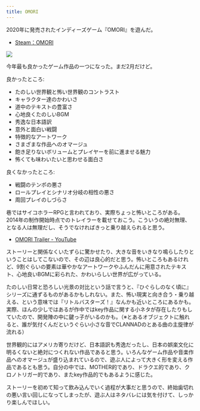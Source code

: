 ```yaml
---
title: OMORI
---
```


2020年に発売されたインディーズゲーム『OMORI』を遊んだ。

- [Steam：OMORI](https://store.steampowered.com/app/1150690/OMORI/?l=japanese)

![](https://i.imgur.com/XvWtcKch.jpg)

今年最も良かったゲーム作品の一つになった。まだ2月だけど。

良かったところ:

- たのしい世界観と怖い世界観のコントラスト
- キャラクター達のかわいさ
- 道中のテキストの豊富さ
- 心地良くたのしいBGM
- 秀逸な日本語訳
- 意外と面白い戦闘
- 特徴的なアートワーク
- さまざまな作品へのオマージュ
- 飽き足りないボリュームとプレイヤーを前に進ませる魅力
- 怖くても味わいたいと思わせる面白さ

良くなかったところ:

- 戦闘のテンポの悪さ
- ロールプレイとシナリオ分岐の相性の悪さ
- 周回プレイのしづらさ

巷ではサイコホラーRPGと言われており、実際ちょっと怖いところがある。2014年の制作開始時点でのトレイラーを載せておこう。こういうの絶対無理、となる人は無理だし、そうでなければきっと乗り越えられると思う。

- [OMORI Trailer - YouTube](https://www.youtube.com/watch?v=erzgjfU271g)

ストーリーと関係なくいたずらに驚かせたり、大きな音をいきなり鳴らしたりということはしてこないので、その辺は良心的だと思う。怖いところもあるけれど、9割ぐらいの要素は華やかなアートワークやふんだんに用意されたテキスト、心地良いBGMに彩られた、かわいらしい世界が広がっている。

たのしい日常と恐ろしい光景の対比という話で言うと、『ひぐらしのなく頃に』シリーズに通ずるものがあるかもしれない。また、怖い現実と向き合う・乗り越える、という意味では『リトルバスターズ！』なんかも近いところにあるかも。実際、ほんの少しではあるが作中ではkey作品に関する小ネタが存在したりもしていたので、開発陣の中に鍵っ子がいるのかも。（※とあるオブジェクトに触れると、誰が気付くんだというぐらい小さな音でCLANNADのとある曲の主旋律が流れる）

世界観的にはアメリカ寄りだけど、日本語訳も秀逸だったし、日本の娯楽文化に明るくないと絶対につくれない作品であると思う。いろんなゲーム作品や音楽作品へのオマージュが盛り込まれているので、遊ぶ人によって大きく形を変える作品であるとも思う。自分の中では、MOTHER的であり、ドラクエ的であり、クロノトリガー的であり、またkey作品的でもあるように感じた。

ストーリーを初めて知って飲み込んでいく過程が大事だと思うので、終始歯切れの悪い言い回しになってしまったが、遊ぶ人はネタバレには気を付けて、しっかり楽しんでほしい。
